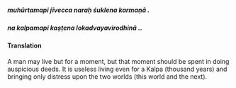 ##### muhūrtamapi jīvecca naraḥ śuklena karmaṇā .
##### na kalpamapi kaṣṭena lokadvayavirodhinā ..

#### Translation

A man may live but for a moment, but that moment should be spent in doing auspicious deeds. It is useless living even for a Kalpa (thousand years) and bringing only distress upon the two worlds (this world and the next).